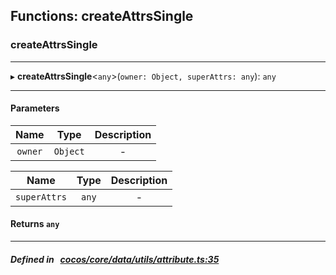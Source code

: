 ## Functions: createAttrsSingle

### createAttrsSingle


___
▸ **createAttrsSingle**<`any`\>(`owner: Object, superAttrs: any`): `any`
___


#### Parameters

| Name | Type | Description |
| :------: | :------: | :------: |
| `owner` | `Object` | - |

| Name | Type | Description |
| :------: | :------: | :------: |
| `superAttrs` | `any` | - |


#### Returns `any` 
___


##### Defined in &nbsp;   [cocos/core/data/utils/attribute.ts:35](https://github.com/cocos-creator/engine/blob/c7bf6b8a9/cocos/core/data/utils/attribute.ts#L35)&nbsp;
